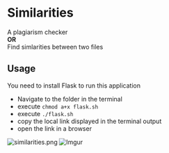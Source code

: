 # Similarities
A plagiarism checker
<br>
**OR**
<br>
Find simlarities between two files

## Usage
You need to install Flask to run this application

- Navigate to the folder in the terminal
- execute ```chmod a+x flask.sh```
- execute ```./flask.sh```
- copy the local link displayed in the terminal output
- open the link in a browser

![similarities.png](https://imgur.com/PCPPrZy.png)
![Imgur](https://i.imgur.com/Wgk07Pk.png)
